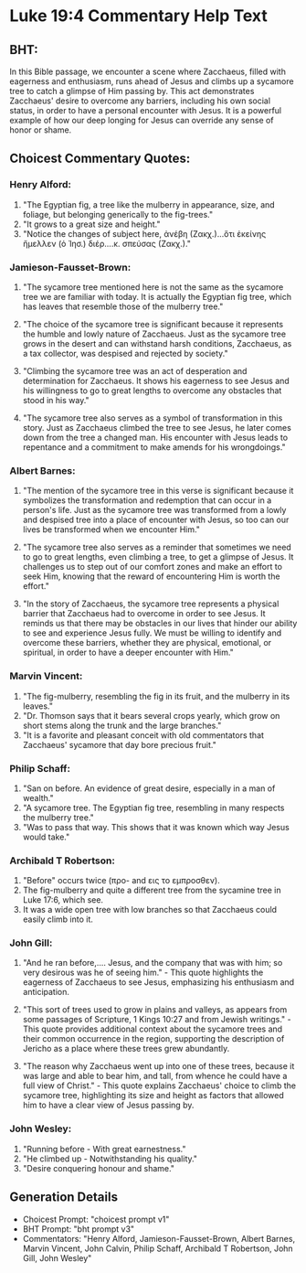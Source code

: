 # Luke 19:4 Commentary Help Text

## BHT:
In this Bible passage, we encounter a scene where Zacchaeus, filled with eagerness and enthusiasm, runs ahead of Jesus and climbs up a sycamore tree to catch a glimpse of Him passing by. This act demonstrates Zacchaeus' desire to overcome any barriers, including his own social status, in order to have a personal encounter with Jesus. It is a powerful example of how our deep longing for Jesus can override any sense of honor or shame.

## Choicest Commentary Quotes:
### Henry Alford:
1. "The Egyptian fig, a tree like the mulberry in appearance, size, and foliage, but belonging generically to the fig-trees."
2. "It grows to a great size and height."
3. "Notice the changes of subject here, ἀνέβη (Ζακχ.)...ὅτι ἐκείνης ἤμελλεν (ὁ Ἰησ.) διέρ....κ. σπεύσας (Ζακχ.)."

### Jamieson-Fausset-Brown:
1. "The sycamore tree mentioned here is not the same as the sycamore tree we are familiar with today. It is actually the Egyptian fig tree, which has leaves that resemble those of the mulberry tree."

2. "The choice of the sycamore tree is significant because it represents the humble and lowly nature of Zacchaeus. Just as the sycamore tree grows in the desert and can withstand harsh conditions, Zacchaeus, as a tax collector, was despised and rejected by society."

3. "Climbing the sycamore tree was an act of desperation and determination for Zacchaeus. It shows his eagerness to see Jesus and his willingness to go to great lengths to overcome any obstacles that stood in his way."

4. "The sycamore tree also serves as a symbol of transformation in this story. Just as Zacchaeus climbed the tree to see Jesus, he later comes down from the tree a changed man. His encounter with Jesus leads to repentance and a commitment to make amends for his wrongdoings."

### Albert Barnes:
1. "The mention of the sycamore tree in this verse is significant because it symbolizes the transformation and redemption that can occur in a person's life. Just as the sycamore tree was transformed from a lowly and despised tree into a place of encounter with Jesus, so too can our lives be transformed when we encounter Him."

2. "The sycamore tree also serves as a reminder that sometimes we need to go to great lengths, even climbing a tree, to get a glimpse of Jesus. It challenges us to step out of our comfort zones and make an effort to seek Him, knowing that the reward of encountering Him is worth the effort."

3. "In the story of Zacchaeus, the sycamore tree represents a physical barrier that Zacchaeus had to overcome in order to see Jesus. It reminds us that there may be obstacles in our lives that hinder our ability to see and experience Jesus fully. We must be willing to identify and overcome these barriers, whether they are physical, emotional, or spiritual, in order to have a deeper encounter with Him."

### Marvin Vincent:
1. "The fig-mulberry, resembling the fig in its fruit, and the mulberry in its leaves."
2. "Dr. Thomson says that it bears several crops yearly, which grow on short stems along the trunk and the large branches."
3. "It is a favorite and pleasant conceit with old commentators that Zacchaeus' sycamore that day bore precious fruit."

### Philip Schaff:
1. "San on before. An evidence of great desire, especially in a man of wealth."
2. "A sycamore tree. The Egyptian fig tree, resembling in many respects the mulberry tree."
3. "Was to pass that way. This shows that it was known which way Jesus would take."

### Archibald T Robertson:
1. "Before" occurs twice (προ- and εις το εμπροσθεν).
2. The fig-mulberry and quite a different tree from the sycamine tree in Luke 17:6, which see.
3. It was a wide open tree with low branches so that Zacchaeus could easily climb into it.

### John Gill:
1. "And he ran before,.... Jesus, and the company that was with him; so very desirous was he of seeing him." - This quote highlights the eagerness of Zacchaeus to see Jesus, emphasizing his enthusiasm and anticipation.

2. "This sort of trees used to grow in plains and valleys, as appears from some passages of Scripture, 1 Kings 10:27 and from Jewish writings." - This quote provides additional context about the sycamore trees and their common occurrence in the region, supporting the description of Jericho as a place where these trees grew abundantly.

3. "The reason why Zacchaeus went up into one of these trees, because it was large and able to bear him, and tall, from whence he could have a full view of Christ." - This quote explains Zacchaeus' choice to climb the sycamore tree, highlighting its size and height as factors that allowed him to have a clear view of Jesus passing by.

### John Wesley:
1. "Running before - With great earnestness."
2. "He climbed up - Notwithstanding his quality."
3. "Desire conquering honour and shame."


## Generation Details
- Choicest Prompt: "choicest prompt v1"
- BHT Prompt: "bht prompt v3"
- Commentators: "Henry Alford, Jamieson-Fausset-Brown, Albert Barnes, Marvin Vincent, John Calvin, Philip Schaff, Archibald T Robertson, John Gill, John Wesley"
